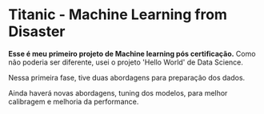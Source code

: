# Titanic - Machine Learning from Disaster

**Esse é meu primeiro projeto de Machine learning pós certificação.**
Como não poderia ser diferente, usei o projeto 'Hello World' de Data Science.

Nessa primeira fase, tive duas abordagens para preparação dos dados.

Ainda haverá novas abordagens, tuning dos modelos, para melhor calibragem e melhoria da performance.
